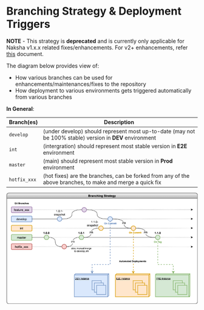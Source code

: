 # Branching Strategy & Deployment Triggers

**NOTE** - This strategy is **deprecated** and is currently only applicable for Naksha v1.x.x related fixes/enhancements.
For v2+ enhancements, refer [this](BRANCHING.md) document.

[img_strategy]: diagrams/branches_and_deployment.png

The diagram below provides view of:
* How various branches can be used for enhancements/maintenances/fixes to the repository
* How deployment to various environments gets triggered automatically from various branches

**In General**:

| Branch(es) | Description                                                                                                      |
|-----------|------------------------------------------------------------------------------------------------------------------|
| `develop` | (under develop) should represent most up-to-date (may not be 100% stable) version in **DEV** environment |
| `int`     | (intergration) should represent most stable version in **E2E** environment                                       |
| `master`  | (main) should represent most stable version in **Prod** environment                                              |
| `hotfix_xxx` | (hot fixes) are the branches, can be forked from any of the above branches, to make and merge a quick fix        |

![Branching_Deployment_strategy][img_strategy]
